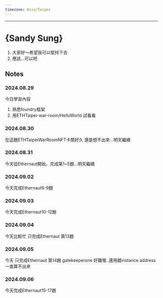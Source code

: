 ```yaml
---
timezone: Asia/Taipei
---
```


---

# {Sandy Sung}

1. 大家好～希望我可以堅持下去
2. 應該...可以吧

## Notes

<!-- Content_START -->

### 2024.08.29

今日學習內容
1. 熟悉foundry框架
2. 用ETHTaipei-war-room/HelloWorld 試看看

### 2024.08.30
在這題ETHTaipeiWarRoomNFT卡關好久 還是想不出來...明天繼續

### 2024.08.31
今天從Ethernaut開始，完成第1~5題...明天繼續

### 2024.09.02
今天完成Ethernaut6-9題

### 2024.09.03
今天完成Ethernaut10-12題

### 2024.09.04
今天比較忙 只完成Ethernaut 第13題

### 2024.09.05
今天 只完成Ethernaut 第14題 gatekeeperone 好難喔..還用錯instance address 一直算不出來

### 2024.09.06
今天完成Ethernaut15-17題
<!-- Content_END -->
